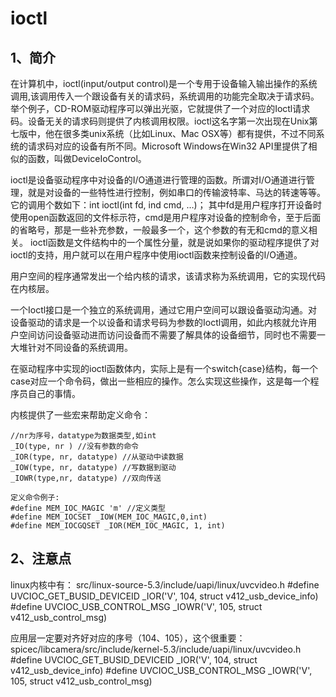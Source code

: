 # ioctl

## 1、简介
在计算机中，ioctl(input/output control)是一个专用于设备输入输出操作的系统调用,该调用传入一个跟设备有关的请求码，系统调用的功能完全取决于请求码。举个例子，CD-ROM驱动程序可以弹出光驱，它就提供了一个对应的Ioctl请求码。设备无关的请求码则提供了内核调用权限。ioctl这名字第一次出现在Unix第七版中，他在很多类unix系统（比如Linux、Mac OSX等）都有提供，不过不同系统的请求码对应的设备有所不同。Microsoft Windows在Win32 API里提供了相似的函数，叫做DeviceIoControl。

ioctl是设备驱动程序中对设备的I/O通道进行管理的函数。所谓对I/O通道进行管理，就是对设备的一些特性进行控制，例如串口的传输波特率、马达的转速等等。它的调用个数如下：int ioctl(int fd, ind cmd, …)；
其中fd是用户程序打开设备时使用open函数返回的文件标示符，cmd是用户程序对设备的控制命令，至于后面的省略号，那是一些补充参数，一般最多一个，这个参数的有无和cmd的意义相关。
ioctl函数是文件结构中的一个属性分量，就是说如果你的驱动程序提供了对ioctl的支持，用户就可以在用户程序中使用ioctl函数来控制设备的I/O通道。


用户空间的程序通常发出一个给内核的请求，该请求称为系统调用，它的实现代码在内核层。

一个Ioctl接口是一个独立的系统调用，通过它用户空间可以跟设备驱动沟通。对设备驱动的请求是一个以设备和请求号码为参数的Ioctl调用，如此内核就允许用户空间访问设备驱动进而访问设备而不需要了解具体的设备细节，同时也不需要一大堆针对不同设备的系统调用。


在驱动程序中实现的ioctl函数体内，实际上是有一个switch{case}结构，每一个case对应一个命令码，做出一些相应的操作。怎么实现这些操作，这是每一个程序员自己的事情。

内核提供了一些宏来帮助定义命令：
```
//nr为序号，datatype为数据类型,如int
_IO(type, nr ) //没有参数的命令
_IOR(type, nr, datatype) //从驱动中读数据
_IOW(type, nr, datatype) //写数据到驱动
_IOWR(type,nr, datatype) //双向传送

定义命令例子:
#define MEM_IOC_MAGIC 'm' //定义类型
#define MEM_IOCSET _IOW(MEM_IOC_MAGIC,0,int)
#define MEM_IOCGQSET _IOR(MEM_IOC_MAGIC, 1, int)
```

## 2、注意点
linux内核中有：
src/linux-source-5.3/include/uapi/linux/uvcvideo.h
#define UVCIOC_GET_BUSID_DEVICEID _IOR('V',  104, struct v412_usb_device_info)
#define UVCIOC_USB_CONTROL_MSG _IOWR('V',  105, struct v412_usb_control_msg)

应用层一定要对齐好对应的序号（104、105），这个很重要：
spicec/libcamera/src/include/kernel-5.3/include/uapi/linux/uvcvideo.h
#define UVCIOC_GET_BUSID_DEVICEID _IOR('V',  104, struct v412_usb_device_info)
#define UVCIOC_USB_CONTROL_MSG _IOWR('V',  105, struct v412_usb_control_msg)






